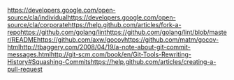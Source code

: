 https://developers.google.com/open-source/cla/individualhttps://developers.google.com/open-source/cla/corporatehttps://help.github.com/articles/fork-a-repohttps://github.com/golang/linthttps://github.com/golang/lint/blob/master/READMEhttps://github.com/axw/gocovhttps://github.com/matm/gocov-htmlhttp://tbaggery.com/2008/04/19/a-note-about-git-commit-messages.htmlhttp://git-scm.com/book/en/Git-Tools-Rewriting-History#Squashing-Commitshttps://help.github.com/articles/creating-a-pull-request
